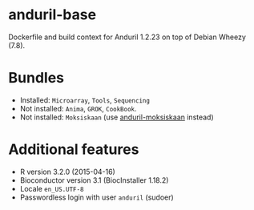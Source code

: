 # anduril-base

Dockerfile and build context for Anduril 1.2.23 on top of Debian Wheezy (7.8).

# Bundles

* Installed: `Microarray`, `Tools`, `Sequencing`
* Not installed: `Anima`, `GROK`, `CookBook`.
* Not installed: `Moksiskaan` (use [anduril-moksiskaan](https://github.com/Gig77/anduril-moksiskaan) instead)

# Additional features

* R version 3.2.0 (2015-04-16)
* Bioconductor version 3.1 (BiocInstaller 1.18.2)
* Locale `en_US.UTF-8`
* Passwordless login with user `anduril` (sudoer)


